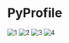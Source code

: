 # PyProfile

![1](https://user-images.githubusercontent.com/99592187/202921702-89e2ab1f-28fd-4a27-a587-7cca8cbc079d.png)
![2](https://user-images.githubusercontent.com/99592187/202921703-61fcfb4c-1ce6-4e83-a1ac-46aef6a31579.png)
![3](https://user-images.githubusercontent.com/99592187/202921704-3cf7d101-d558-4c21-8069-cef639293bef.png)
![4](https://user-images.githubusercontent.com/99592187/202921700-b215c0d9-27f5-4d9b-b144-a5364cb3eba7.png)
